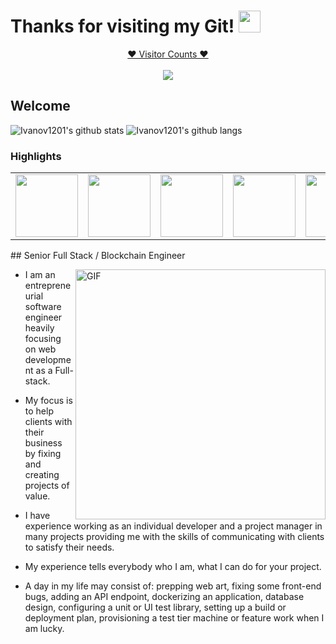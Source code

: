 # Thanks for visiting my Git! <img src="https://media.giphy.com/media/hvRJCLFzcasrR4ia7z/giphy.gif" width="35px">
<a target="blank" href="https://profile-counter.glitch.me/happycodinglover/count.svg"><p align="center">❤ Visitor Counts ❤<br><br> <img src="https://profile-counter.glitch.me/happycodinglover/count.svg" /></a>

## Welcome

![Ivanov1201's github stats](https://github-readme-stats.vercel.app/api?username=Ivanov1201&hide=prs&text_color=586069&layout=compact&hide_border=true&show_icons=true&theme=tokyonight)
![Ivanov1201's github langs](https://github-readme-stats.vercel.app/api/top-langs/?username=Ivanov1201&text_color=586069&layout=compact&hide_border=true&title_color=0366d6&count_private=true&include_all_commits=true&theme=tokyonight&show_icons=true)
<p align="center">
<!--   <img src="https://github-profile-trophy.vercel.app/?username=Ivanov1201&rank=SSS,SS,S,AAA,AA,A,B,C,SECRET&theme=gruvbox" /> -->
</p>

### Highlights
<table>
  <tr>
    <td><img src="https://cdn.iconscout.com/icon/free/png-64/nginx-4-1174926.png" width="100"></td>
    <td><img src="https://cdn.iconscout.com/icon/free/png-64/node-js-1174925.png" width="100"></td>
    <td><img src="https://cdn.iconscout.com/icon/free/png-64/react-3-1175109.png" width="100"></td>
    <td><img src="https://cdn.iconscout.com/icon/free/png-64/vue-282497.png" width="100"></td>
    <td><img src="https://cdn.iconscout.com/icon/free/png-64/angular-3-226070.png" width="100"></td>
    <td><img src="https://cdn.iconscout.com/icon/free/png-64/javascript-24-1174950.png" width="100"></td>
    <td><img src="https://cdn.iconscout.com/icon/free/png-64/github-170-1175028.png" width="100"></td>
    <td><img src="https://cdn.iconscout.com/icon/free/png-64/mysql-18-1174938.png" width="100"></td>
    <td><img src="https://cdn.iconscout.com/icon/free/png-64/java-59-1174952.png" width="100"></td>
    <td><img src="https://cdn.iconscout.com/icon/free/png-64/html5-2474805-2056091.png" width="100"></td>
    <td><img src="https://cdn.iconscout.com/icon/free/png-64/webpack-1-1174980.png" width="100"></td>
    <td><img src="https://cdn.iconscout.com/icon/free/png-64/visualstudio-1-1174964.png" width="100"></td>
    <td><img src="https://cdn.iconscout.com/icon/free/png-64/asp-3-226071.png" width="100"></td>
    <td><img src="https://cdn.iconscout.com/icon/free/png-64/typescript-1174965.png" width="100"></td>
   </tr>
  </table>
## Senior Full Stack / Blockchain Engineer
<div>
<img align="right" alt="GIF" src="https://github.com/abhisheknaiidu/abhisheknaiidu/blob/master/code.gif?raw=true" width="400" />
  
* I am an entrepreneurial software engineer heavily focusing on web development as a Full-stack.
* My focus is to help clients with their business by fixing and creating projects of value.
* I have experience working as an individual developer and a project manager in many projects providing me with the skills of communicating with clients to satisfy their needs.
* My experience tells everybody who I am, what I can do for your project.

* A day in my life may consist of: prepping web art, fixing some front-end bugs, adding an API endpoint, dockerizing an application, database design, configuring a unit or UI test library, setting up a build or deployment plan, provisioning a test tier machine or feature work when I am lucky.
